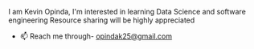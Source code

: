 I am Kevin Opinda,
I'm interested in learning Data Science and software engineering
Resource sharing will be highly appreciated
- 📫 Reach me through- opindak25@gmail.com

<!---
Opindak/Opindak is a ✨ special ✨ repository because its `README.md` (this file) appears on your GitHub profile.
You can click the Preview link to take a look at your changes.
--->
